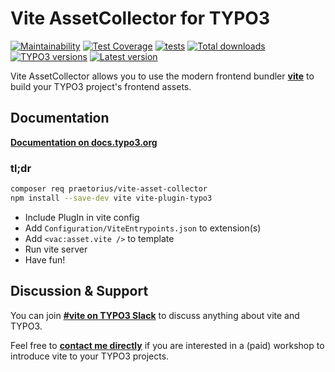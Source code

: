 # Vite AssetCollector for TYPO3

[![Maintainability](https://api.codeclimate.com/v1/badges/161b455fe0abc70be677/maintainability)](https://codeclimate.com/github/s2b/vite-asset-collector/maintainability)
[![Test Coverage](https://api.codeclimate.com/v1/badges/161b455fe0abc70be677/test_coverage)](https://codeclimate.com/github/s2b/vite-asset-collector/test_coverage)
[![tests](https://github.com/s2b/vite-asset-collector/actions/workflows/tests.yaml/badge.svg)](https://github.com/s2b/vite-asset-collector/actions/workflows/tests.yaml)
[![Total downloads](https://typo3-badges.dev/badge/vite_assetcollector/downloads/shields.svg)](https://extensions.typo3.org/extension/vite_asset_collector)
[![TYPO3 versions](https://typo3-badges.dev/badge/vite_assetcollector/typo3/shields.svg)](https://extensions.typo3.org/extension/vite_asset_collector)
[![Latest version](https://typo3-badges.dev/badge/vite_assetcollector/version/shields.svg)](https://extensions.typo3.org/extension/vite_asset_collector)

Vite AssetCollector allows you to use the modern frontend bundler **[vite](https://vitejs.dev/)**
to build your TYPO3 project's frontend assets.

## Documentation

**[Documentation on docs.typo3.org](https://docs.typo3.org/p/praetorius/vite-asset-collector/main/)**

### tl;dr

```sh
composer req praetorius/vite-asset-collector
npm install --save-dev vite vite-plugin-typo3
```

* Include PlugIn in vite config
* Add `Configuration/ViteEntrypoints.json` to extension(s)
* Add `<vac:asset.vite />` to template
* Run vite server
* Have fun!

## Discussion & Support

You can join **[#vite on TYPO3 Slack](https://typo3.slack.com/app_redirect?channel=vite)**
to discuss anything about vite and TYPO3.

Feel free to **[contact me directly](mailto:moin@praetorius.me)** if you are interested
in a (paid) workshop to introduce vite to your TYPO3 projects.

